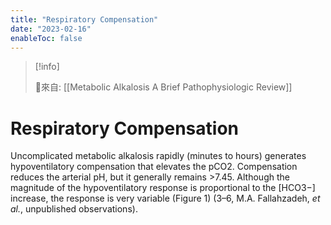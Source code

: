 ```yaml
---
title: "Respiratory Compensation"
date: "2023-02-16"
enableToc: false
---
```


> [!info] 
> 
> 🌱來自: [[Metabolic Alkalosis A Brief Pathophysiologic Review]]

# Respiratory Compensation

Uncomplicated metabolic alkalosis rapidly (minutes to hours) generates hypoventilatory compensation that elevates the pCO2. Compensation reduces the arterial pH, but it generally remains >7.45. Although the magnitude of the hypoventilatory response is proportional to the [HCO3−] increase, the response is very variable (Figure 1) (3–6, M.A. Fallahzadeh, *et al.*, unpublished observations).

